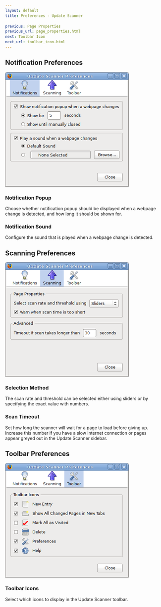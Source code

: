 ```yaml
---
layout: default
title: Preferences - Update Scanner

previous: Page Properties
previous_url: page_properties.html
next: Toolbar Icon
next_url: toolbar_icon.html
---
```


Notification Preferences
------------------------

![Notification Preferences](images/pref_notifications.png)

### Notification Popup

Choose whether notification popup should be displayed when a webpage change is detected, and how long it should be shown for.

### Notification Sound

Configure the sound that is played when a webpage change is detected.

Scanning Preferences
--------------------

![Scanning Preferences](images/pref_scanning.png)

### Selection Method

The scan rate and threshold can be selected either using sliders or by specifying the exact value with numbers.

### Scan Timeout

Set how long the scanner will wait for a page to load before giving up. Increase this number if you have a slow internet connection or pages appear greyed out in the Update Scanner sidebar.

Toolbar Preferences
-------------------

![Toolbar Preferences](images/pref_toolbar.png)

### Toolbar Icons

Select which icons to display in the Update Scanner toolbar.